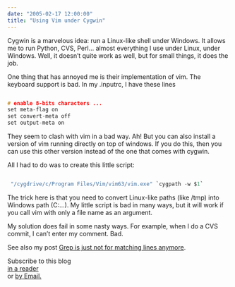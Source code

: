 ```yaml
---
date: "2005-02-17 12:00:00"
title: "Using Vim under Cygwin"
---
```




Cygwin is a marvelous idea: run a Linux-like shell under Windows. It allows me to run Python, CVS, Perl&hellip; almost everything I use under Linux, under Windows. Well, it doesn&rsquo;t quite work as well, but for small things, it does the job.

One thing that has annoyed me is their implementation of vim. The keyboard support is bad. In my .inputrc, I have these lines
```C

# enable 8-bits characters ...
set meta-flag on
set convert-meta off
set output-meta on
```


They seem to clash with vim in a bad way. Ah! But you can also install a version of vim running directly on top of windows. If you do this, then you can use this other version instead of the one that comes with cygwin.

All I had to do was to create this little script:
```C

 "/cygdrive/c/Program Files/Vim/vim63/vim.exe" `cygpath -w $1`
```


The trick here is that you need to convert Linux-like paths (like /tmp) into Windows path (C:&hellip;). My little script is bad in many ways, but it will work if you call vim with only a file name as an argument.

My solution does fail in some nasty ways. For example, when I do a CVS commit, I can&rsquo;t enter my comment. Bad.

See also my post [Grep is just not for matching lines anymore](http://www.daniel-lemire.com/blog/archives/2005/11/16/grep-is-just-not-for-matching-lines-anymore/).

Subscribe to this blog <a title="Subscribe to my feed" type="application/rss+xml" href="https://lemire.me/blog/feed/" rel="alternate"></a><br/>
<a title="Subscribe to my feed" type="application/rss+xml" href="https://lemire.me/blog/feed/" rel="alternate">in a reader</a><br/>
or [by Email.](http://www.feedburner.com/fb/a/emailverifySubmit?feedId=1396075&amp;loc=en_US)

